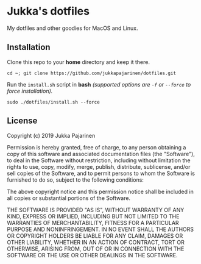 # Jukka's dotfiles

My dotfiles and other goodies for MacOS and Linux.

## Installation

Clone this repo to your **home** directory and keep it there.
```
cd ~; git clone https://github.com/jukkapajarinen/dotfiles.git
```

Run the `install.sh` script in **bash** *(supported options are `-f` or `--force` to force installation).*
```
sudo ./dotfiles/install.sh --force
```

## License

Copyright (c) 2019 Jukka Pajarinen

Permission is hereby granted, free of charge, to any person obtaining a copy of this software and associated documentation files (the "Software"), to deal in the Software without restriction, including without limitation the rights to use, copy, modify, merge, publish, distribute, sublicense, and/or sell copies of the Software, and to permit persons to whom the Software is furnished to do so, subject to the following conditions:

The above copyright notice and this permission notice shall be included in all copies or substantial portions of the Software.

THE SOFTWARE IS PROVIDED "AS IS", WITHOUT WARRANTY OF ANY KIND, EXPRESS OR IMPLIED, INCLUDING BUT NOT LIMITED TO THE WARRANTIES OF MERCHANTABILITY, FITNESS FOR A PARTICULAR PURPOSE AND NONINFRINGEMENT. IN NO EVENT SHALL THE AUTHORS OR COPYRIGHT HOLDERS BE LIABLE FOR ANY CLAIM, DAMAGES OR OTHER LIABILITY, WHETHER IN AN ACTION OF CONTRACT, TORT OR OTHERWISE, ARISING FROM, OUT OF OR IN CONNECTION WITH THE SOFTWARE OR THE USE OR OTHER DEALINGS IN THE SOFTWARE.